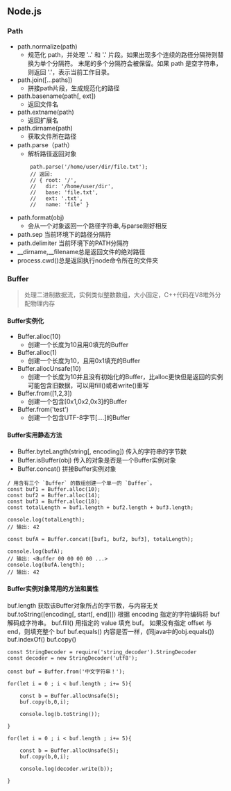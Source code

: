 ## Node.js


### Path
* path.normalize(path)
	* 规范化 path，并处理 '..' 和 '.' 片段。如果出现多个连续的路径分隔符则替换为单个分隔符。 末尾的多个分隔符会被保留。如果 path 是空字符串，则返回 '.'，表示当前工作目录。
* path.join([...paths])
	* 拼接path片段，生成规范化的路径
* path.basename(path[, ext])
	* 返回文件名
* path.extname(path)
	* 返回扩展名
* path.dirname(path)
	* 获取文件所在路径
* path.parse（path）
	* 解析路径返回对象
	```
		path.parse('/home/user/dir/file.txt');
		// 返回:
		// { root: '/',
		//   dir: '/home/user/dir',
		//   base: 'file.txt',
		//   ext: '.txt',
		//   name: 'file' }
	```
* path.format(obj)
	* 会从一个对象返回一个路径字符串,与parse刚好相反
* path.sep 当前环境下的路径分隔符
* path.delimiter 当前环境下的PATH分隔符
* __dirname,__filename总是返回文件的绝对路径
* process.cwd()总是返回执行node命令所在的文件夹



### Buffer
> 处理二进制数据流，实例类似整数数组，大小固定，C++代码在V8堆外分配物理内存

#### Buffer实例化
* Buffer.alloc(10)
	* 创建一个长度为10且用0填充的Buffer
* Buffer.alloc(1)
	* 创建一个长度为10，且用0x1填充的Buffer
* Buffer.allocUnsafe(10)
	* 创建一个长度为10并且没有初始化的Buffer，比alloc更快但是返回的实例可能包含旧数据，可以用fill()或者write()重写
* Buffer.from([1,2,3])
	* 创建一个包含[0x1,0x2,0x3]的Buffer
* Buffer.from('test')
	* 创建一个包含UTF-8字节[....]的Buffer

#### Buffer实用静态方法
* Buffer.byteLangth(string[, encoding]) 传入的字符串的字节数
* Buffer.isBuffer(obj) 传入的对象是否是一个Buffer实例对象
* Buffer.concat() 拼接Buffer实例对象
```
/ 用含有三个 `Buffer` 的数组创建一个单一的 `Buffer`。
const buf1 = Buffer.alloc(10);
const buf2 = Buffer.alloc(14);
const buf3 = Buffer.alloc(18);
const totalLength = buf1.length + buf2.length + buf3.length;

console.log(totalLength);
// 输出: 42

const bufA = Buffer.concat([buf1, buf2, buf3], totalLength);

console.log(bufA);
// 输出: <Buffer 00 00 00 00 ...>
console.log(bufA.length);
// 输出: 42
```

#### Buffer实例对象常用的方法和属性
buf.length 获取该Buffer对象所占的字节数，与内容无关
buf.toString([encoding[, start[, end]]]) 根据 encoding 指定的字符编码将 buf 解码成字符串。
buf.fill() 用指定的 value 填充 buf。 如果没有指定 offset 与 end，则填充整个 buf
buf.equals() 内容是否一样，(同java中的obj.equals())
buf.indexOf()
buf.copy()


```
const StringDecoder = require('string_decoder').StringDecoder
const decoder = new StringDecoder('utf8');

const buf = Buffer.from('中文字符串！');

for(let i = 0 ; i < buf.length ; i+= 5){
	
	const b = Buffer.allocUnsafe(5);
	buf.copy(b,0,i);

	console.log(b.toString());

}

for(let i = 0 ; i < buf.length ; i+= 5){
	
	const b = Buffer.allocUnsafe(5);
	buf.copy(b,0,i);

	console.log(decoder.write(b));

}

```